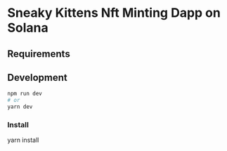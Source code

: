 
# Sneaky Kittens Nft Minting Dapp on Solana
## Requirements

## Development

```bash
npm run dev
# or
yarn dev
```

### Install
yarn install
